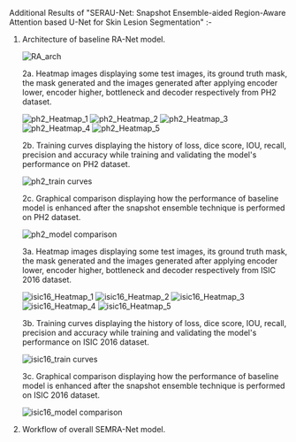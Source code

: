 Additional Results of "SERAU-Net: Snapshot Ensemble-aided Region-Aware Attention based U-Net for Skin Lesion Segmentation" :-

1. Architecture of baseline RA-Net model.
   
    ![RA_arch](https://github.com/user-attachments/assets/e0a8f3b1-e02b-42bc-a3fb-658d340a7488)
   
    2a. Heatmap images displaying some test images, its ground truth mask, the mask generated and the images generated after applying encoder lower, encoder higher, bottleneck and decoder respectively from PH2 dataset.
   
   ![ph2_Heatmap_1](https://github.com/user-attachments/assets/3aa85ab3-f265-48a2-8a74-d30af7f31daa)
   ![ph2_Heatmap_2](https://github.com/user-attachments/assets/bba1a3a8-b363-431d-ac20-92a7f6dd72fa)
   ![ph2_Heatmap_3](https://github.com/user-attachments/assets/c97325d2-9c2d-4b33-a708-8e912835a749)
   ![ph2_Heatmap_4](https://github.com/user-attachments/assets/4de39aea-6497-4f0a-bfdb-f70a5d6370a1)
   ![ph2_Heatmap_5](https://github.com/user-attachments/assets/ae3f70ed-5357-483a-8d9b-a5d7d73c55a9)

    2b. Training curves displaying the history of loss, dice score, IOU, recall, precision and accuracy while training and validating the model's performance on PH2 dataset.
   
    ![ph2_train curves](https://github.com/user-attachments/assets/91c4602d-8889-4efa-a791-2e657f3d0b43)

    2c. Graphical comparison displaying how the performance of baseline model is enhanced after the snapshot ensemble technique is performed on PH2 dataset.
   
    ![ph2_model comparison](https://github.com/user-attachments/assets/4bd01ede-fe6c-48fa-92e3-8773a763a20d)

    3a. Heatmap images displaying some test images, its ground truth mask, the mask generated and the images generated after applying encoder lower, encoder higher, bottleneck and decoder respectively from ISIC 2016 dataset.
   
   ![isic16_Heatmap_1](https://github.com/user-attachments/assets/ffd096e3-ef69-44f8-8851-ad37d784b53f)
   ![isic16_Heatmap_2](https://github.com/user-attachments/assets/a81fc0c7-876b-42aa-b6fa-d74899bf3c71)
   ![isic16_Heatmap_3](https://github.com/user-attachments/assets/94ff5f3a-849d-424d-8251-850e7d46c7a5)
   ![isic16_Heatmap_4](https://github.com/user-attachments/assets/2ace0e70-599b-4c3a-8a75-6ee8ce1f2c5a)
   ![isic16_Heatmap_5](https://github.com/user-attachments/assets/54610014-f84a-4713-b009-4c6d9f65ae44)

    3b. Training curves displaying the history of loss, dice score, IOU, recall, precision and accuracy while training and validating the model's performance on ISIC 2016 dataset.
   
    ![isic16_train curves](https://github.com/user-attachments/assets/f5a2f9ae-423e-4245-8e18-05d15a533171)
   
    3c. Graphical comparison displaying how the performance of baseline model is enhanced after the snapshot ensemble technique is performed on ISIC 2016 dataset.
   
    ![isic16_model comparison](https://github.com/user-attachments/assets/e7bce41d-74f4-4daa-90d9-7367dd614e7a)
   
4. Workflow of overall SEMRA-Net model.
